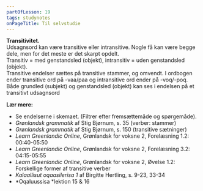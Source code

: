 ```yaml
---
partOfLesson: 19
tags: studynotes
onPageTitle: Til selvstudie
---
```


**Transitivitet.**
<br>Udsagnsord kan være transitive eller intransitive. Nogle få kan være begge dele, men for det meste er det skarpt opdelt.
<br>Transitiv = med genstandsled (objekt), intransitiv = uden genstandsled (objekt).
<br>Transitive endelser sættes på transitive stammer, og omvendt. I ordbogen ender transitive ord på -vaa/paa og intransitive ord ender på -voq/-poq. Både grundled (subjekt) og genstandsled (objekt) kan ses i endelsen på et transitivt udsagnsord

**Lær mere:**

- Se endelserne i skemaet. (Filtrer efter fremsættemåde og spørgemåde).
- *Grønlandsk grammatik* af Stig Bjørnum, s. 35 (verber: stammer)
- *Grønlandsk grammatik* af Stig Bjørnum, s. 150 (transitive sætninger)
- *Learn Greenlandic Online*, Grønlandsk for voksne 2, Forelæsning 1.2: 00:40-05:50
- *Learn Greenlandic Online*, Grønlandsk for voksne 2, Forelæsning 3.2: 04:15-05:55
- *Learn Greenlandic Online*, Grønlandsk for voksne 2, Øvelse 1.2: Forskellige former af transitive verber
- *Kalaallisut oqaasilerisa 1* af Birgitte Hertling, s. 9-23, 33-34
- *Oqaluussisa *lektion 15 & 16